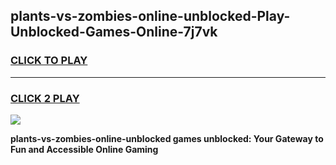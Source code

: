 
## plants-vs-zombies-online-unblocked-Play-Unblocked-Games-Online-7j7vk
<h3>
<a href="https://premium76.site?title=plants-vs-zombies-online-unblocked&ref=25A">CLICK TO PLAY</a></h3>
<hr>

<h3>
<a href="https://premium76.site?title=plants-vs-zombies-online-unblocked&ref=25A">CLICK 2 PLAY</a>
  
</h3>

<a href="https://premium76.site?title=plants-vs-zombies-online-unblocked&ref=25A"><img src="https://clearcache.store/games.png"></a>


**plants-vs-zombies-online-unblocked games unblocked: Your Gateway to Fun and Accessible Online Gaming**
